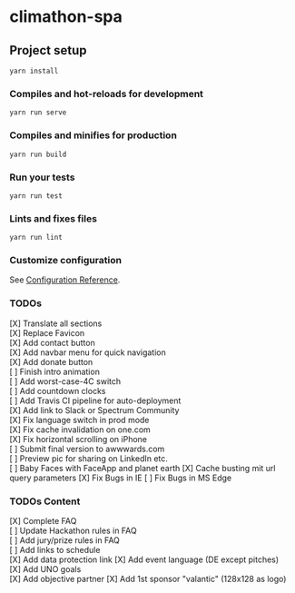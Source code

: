 # climathon-spa

## Project setup
```
yarn install
```

### Compiles and hot-reloads for development
```
yarn run serve
```

### Compiles and minifies for production
```
yarn run build
```

### Run your tests
```
yarn run test
```

### Lints and fixes files
```
yarn run lint
```

### Customize configuration
See [Configuration Reference](https://cli.vuejs.org/config/).

### TODOs
[X] Translate all sections  
[X] Replace Favicon  
[X] Add contact button  
[X] Add navbar menu for quick navigation  
[X] Add donate button  
[ ] Finish intro animation  
[ ] Add worst-case-4C switch  
[ ] Add countdown clocks  
[ ] Add Travis CI pipeline for auto-deployment  
[X] Add link to Slack or Spectrum Community  
[X] Fix language switch in prod mode  
[X] Fix cache invalidation on one.com  
[X] Fix horizontal scrolling on iPhone  
[ ] Submit final version to awwwards.com  
[ ] Preview pic for sharing on LinkedIn etc.  
[ ] Baby Faces with FaceApp and planet earth
[X] Cache busting mit url query parameters
[X] Fix Bugs in IE
[ ] Fix Bugs in MS Edge

### TODOs Content
[X] Complete FAQ  
[ ] Update Hackathon rules in FAQ  
[ ] Add jury/prize rules in FAQ  
[ ] Add links to schedule  
[X] Add data protection link
[X] Add event language (DE except pitches)  
[X] Add UNO goals  
[X] Add objective partner
[X] Add 1st sponsor "valantic" (128x128 as logo)  
